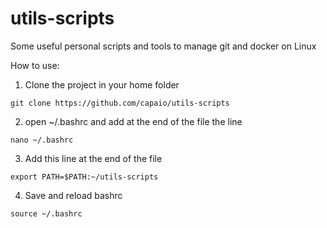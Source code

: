 # utils-scripts
Some useful personal scripts and tools to manage git and docker on Linux

How to use:

1. Clone the project in your home folder
```
git clone https://github.com/capaio/utils-scripts
```
2. open ~/.bashrc and add at the end of the file the line
```
nano ~/.bashrc
```
3. Add this line at the end of the file
```
export PATH=$PATH:~/utils-scripts
```
4. Save and reload bashrc
```
source ~/.bashrc
```
